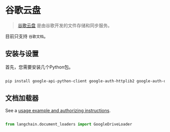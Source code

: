 # 谷歌云盘


>[谷歌云盘](https://zh.wikipedia.org/wiki/谷歌云端硬盘) 是由谷歌开发的文件存储和同步服务。


目前只支持 `谷歌文档`。


## 安装与设置


首先，您需要安装几个Python包。


```bash

pip install google-api-python-client google-auth-httplib2 google-auth-oauthlib

```



## 文档加载器


See a [usage example and authorizing instructions](../modules/indexes/document_loaders/examples/google_drive.ipynb).





```python

from langchain.document_loaders import GoogleDriveLoader

```

